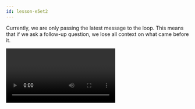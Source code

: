 ```yaml
---
id: lesson-e5et2
---
```


Currently, we are only passing the latest message to the loop. This means that if we ask a follow-up question, we lose all context on what came before it.

<Video resourceId="messagehistorynotworking-fm8kmSydi.mp4" />

Instead of just passing a single question to the LLM, we need to pass the entire message history. That way, the LLM has all the context it needs to answer the followup question.

To do that we'll redesign our system context to take in the right inputs, and pass it to the LLM calls inside the loop.

## Steps To Complete

- Find the place where the agent loop is implemented
- Instead of taking in an initial question, take in a `messages` array from the `ai` package:

```ts
import type { Message } from "ai";

const imaginaryFunction = async (
  messages: Message[],
) => {
  // ...
};
```

- Find the central place where we're storing context for the system.
- Instead of taking in a question, take in a `messages` array. Store it in the context.
- Add a method to the system context that nicely formats the entire message history into a string. Use XML tags as the delimiters.
- Find anywhere we're calling the LLM inside the loop, and pass the message history to the LLM instead of just the last question. This will give the LLM the context it needs to answer the followup question.
- Run the app to see if the initial bug is fixed.
